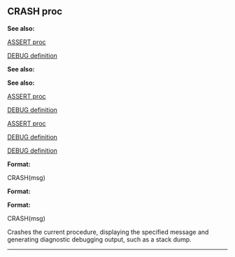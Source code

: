 

 CRASH proc
------------




**See also:** 


[ASSERT proc](#/proc/ASSERT) 

[DEBUG definition](#/DM/preprocessor/define/DEBUG) 




**See also:** 

**See also:**

[ASSERT proc](#/proc/ASSERT) 

[DEBUG definition](#/DM/preprocessor/define/DEBUG) 


[ASSERT proc](#/proc/ASSERT)

[DEBUG definition](#/DM/preprocessor/define/DEBUG) 

[DEBUG definition](#/DM/preprocessor/define/DEBUG)


**Format:** 


 CRASH(msg)
 


**Format:** 

**Format:**

 CRASH(msg)


 Crashes the current procedure, displaying the specified message and
generating diagnostic debugging output, such as a stack dump.





---



